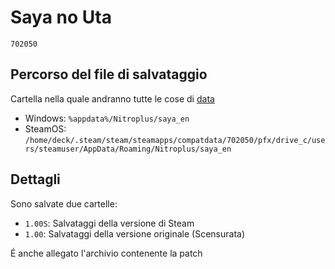
# Saya no Uta
`702050`

## Percorso del file di salvataggio
Cartella nella quale andranno tutte le cose di [data](./data)
- Windows: `%appdata%/Nitroplus/saya_en`
- SteamOS: `/home/deck/.steam/steam/steamapps/compatdata/702050/pfx/drive_c/users/steamuser/AppData/Roaming/Nitroplus/saya_en`

## Dettagli
Sono salvate due cartelle:
- `1.00S`: Salvataggi della versione di Steam
- `1.00`: Salvataggi della versione originale (Scensurata)

É anche allegato l'archivio contenente la patch
